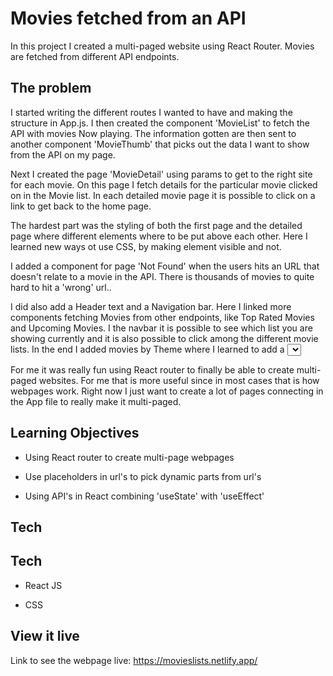# Movies fetched from an API

In this project I created a multi-paged website using React Router. Movies are fetched from different API endpoints. 

## The problem

I started writing the different routes I wanted to have and making the structure in App.js. I then created the component 'MovieList' to fetch the API with movies Now playing. The information gotten are then sent to another component 'MovieThumb' that picks out the data I want to show from the API on my page. 

Next I created the page 'MovieDetail' using params to get to the right site for each movie. On this page I fetch details for the particular movie clicked on in the Movie list. In each detailed movie page it is possible to click on a link to get back to the home page.

The hardest part was the styling of both the first page and the detailed page where different elements where to be put above each other. Here I learned new ways ot use CSS, by making element visible and not.

I added a component for page 'Not Found' when the users hits an URL that doesn't relate to a movie in the API. There is thousands of movies to quite hard to hit a 'wrong' url.. 

I did also add a Header text and a Navigation bar. Here I linked more components fetching Movies from other endpoints, like Top Rated Movies and Upcoming Movies. I the navbar it is possible to see which list you are showing currently and it is also possible to click among the different movie lists. In the end I added movies by Theme where I learned to add a <select> element to choose among different themes that fetches different URL's.

For me it was really fun using React router to finally be able to create multi-paged websites. For me that is more useful since in most cases that is how webpages work. Right now I just want to create a lot of pages connecting in the App file to really make it multi-paged.

## Learning Objectives

- Using React router to create multi-page webpages

- Use placeholders in url's to pick dynamic parts from url's

- Using API's in React combining 'useState' with 'useEffect'

## Tech
## Tech

- React JS

- CSS


## View it live

Link to see the webpage live: https://movieslists.netlify.app/
